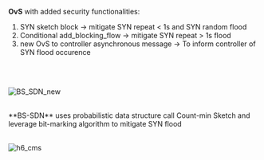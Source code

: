 **OvS** with added security functionalities:
  1. SYN sketch block -> mitigate SYN repeat < 1s and SYN random flood
  2. Conditional add_blocking_flow -> mitigate SYN repeat > 1s flood 
  3. new OvS to controller asynchronous message -> To inform controller of SYN flood occurence

<br>
<br>

![BS_SDN_new](https://github.com/Hieu-personal-project/OvS_3.0.9_BS-SDN/assets/43841523/66a8e34c-01d0-4a15-b277-b0b14222092f)

<br>
**BS-SDN** uses probabilistic data structure call Count-min Sketch and leverage bit-marking algorithm to mitigate SYN flood

<br>
<br>


![h6_cms](https://github.com/Hieu-personal-project/OvS_3.0.9_BS-SDN/assets/43841523/2f04d36f-6e34-4b00-85b7-e34b3beb9d13)
